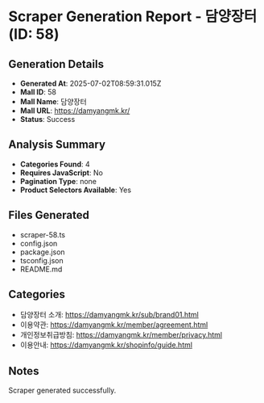 # Scraper Generation Report - 담양장터 (ID: 58)

## Generation Details
- **Generated At**: 2025-07-02T08:59:31.015Z
- **Mall ID**: 58
- **Mall Name**: 담양장터
- **Mall URL**: https://damyangmk.kr/
- **Status**: Success

## Analysis Summary
- **Categories Found**: 4
- **Requires JavaScript**: No
- **Pagination Type**: none
- **Product Selectors Available**: Yes

## Files Generated
- scraper-58.ts
- config.json
- package.json
- tsconfig.json
- README.md

## Categories
- 담양장터 소개: https://damyangmk.kr/sub/brand01.html
- 이용약관: https://damyangmk.kr/member/agreement.html
- 개인정보취급방침: https://damyangmk.kr/member/privacy.html
- 이용안내: https://damyangmk.kr/shopinfo/guide.html


## Notes
Scraper generated successfully.
